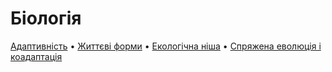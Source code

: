 # Біологія
[Адаптивність](Адаптивність.txt) • [Життєві форми](<Життєві форми живих організмів.txt>) • [Екологічна ніша](<Екологічна ніша.txt>) • [Спряжена еволюція і коадаптація](<Спряжена еволюція і коадаптація.txt>)
